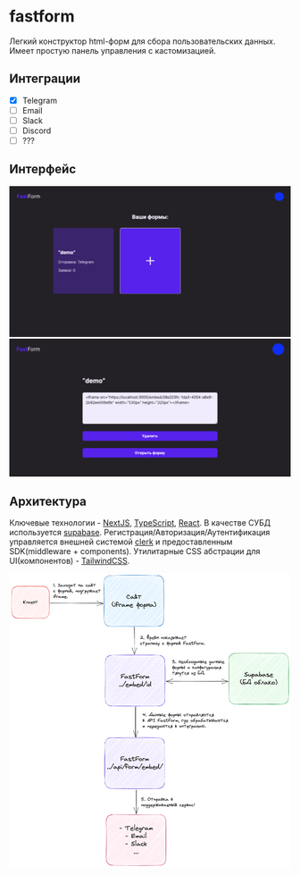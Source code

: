 # fastform

Легкий конструктор html-форм для сбора пользовательских данных. Имеет простую панель управления с кастомизацией.

## Интеграции

-   [x] Telegram
-   [ ] Email
-   [ ] Slack
-   [ ] Discord
-   [ ] ???

## Интерфейс

!["Главная страница"](assets/dashboard.png)
!["Редактор формы"](assets/form-edit.png)

## Архитектура

Ключевые технологии - [NextJS](https://nextjs.org/), [TypeScript](https://www.typescriptlang.org/), [React](https://react.dev/). В качестве СУБД используется [supabase](https://supabase.com/). Регистрация/Авторизация/Аутентификация управляется внешней системой [clerk](https://clerk.com/) и предоставленным SDK(middleware + components). Утилитарные CSS абстрации для UI(компонентов) - [TailwindCSS](https://tailwindcss.com/).

!["Архитектура"](assets/arch.png)
